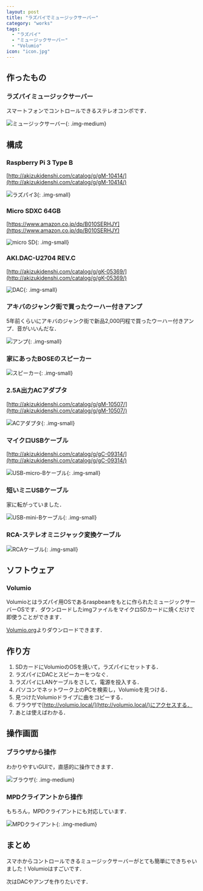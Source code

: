 ```yaml
---
layout: post
title: "ラズパイでミュージックサーバー"
category: "works"
tags:
  - "ラズパイ"
  - "ミュージックサーバー"
  - "Volumio"
icon: "icon.jpg"
---
```


## 作ったもの

### ラズパイミュージックサーバー

スマートフォンでコントロールできるステレオコンポです．

![ミュージックサーバー](music-server.jpg){: .img-medium}

<!--more-->

## 構成

### Raspberry Pi 3 Type B

[http://akizukidenshi.com/catalog/g/gM-10414/](http://akizukidenshi.com/catalog/g/gM-10414/)

![ラズパイ3](raspi3.jpg){: .img-small}

### Micro SDXC 64GB
[https://www.amazon.co.jp/dp/B010SERHJY](https://www.amazon.co.jp/dp/B010SERHJY)

![micro SD](sd.jpg){: .img-small}

### AKI.DAC-U2704 REV.C

[http://akizukidenshi.com/catalog/g/gK-05369/](http://akizukidenshi.com/catalog/g/gK-05369/)

![DAC](dac.jpg){: .img-small}

### アキバのジャンク街で買ったウーハー付きアンプ

5年前くらいにアキバのジャンク街で新品2,000円程で買ったウーハー付きアンプ．音がいいんだな．

![アンプ](amp.jpg){: .img-small}

### 家にあったBOSEのスピーカー

![スピーカー](speaker.jpg){: .img-small}

### 2.5A出力ACアダプタ

[http://akizukidenshi.com/catalog/g/gM-10507/](http://akizukidenshi.com/catalog/g/gM-10507/)

![ACアダプタ](acadapter.jpg){: .img-small}

### マイクロUSBケーブル

[http://akizukidenshi.com/catalog/g/gC-09314/](http://akizukidenshi.com/catalog/g/gC-09314/)

![USB-micro-Bケーブル](usb.jpg){: .img-small}

### 短いミニUSBケーブル

家に転がっていました．

![USB-mini-Bケーブル](miniusb.jpg){: .img-small}

### RCA-ステレオミニジャック変換ケーブル

![RCAケーブル](rca.jpg){: .img-small}

## ソフトウェア

### Volumio

Volumioとはラズパイ用OSであるraspbeanをもとに作られたミュージックサーバーOSです．ダウンロードしたimgファイルをマイクロSDカードに焼くだけで即使うことができます．

[Volumio.org](https://volumio.org/)よりダウンロードできます．

## 作り方

  1. SDカードにVolumioのOSを焼いて，ラズパイにセットする．
  1. ラズパイにDACとスピーカーをつなぐ．
  1. ラズパイにLANケーブルをさして，電源を投入する．
  1. パソコンでネットワーク上のPCを検索し，Volumioを見つける．
  1. 見つけたVolumioドライブに曲をコピーする．
  1. ブラウザで[http://volumio.local/](http://volumio.local/)にアクセスする．
  1. あとは使えばわかる．

## 操作画面

### ブラウザから操作

わかりやすいGUIで，直感的に操作できます．

![ブラウザ](browser.png){: .img-medium}

### MPDクライアントから操作

もちろん，MPDクライアントにも対応しています．

![MPDクライアント](mpd.png){: .img-medium}

## まとめ

スマホからコントロールできるミュージックサーバーがとても簡単にできちゃいました！Volumioはすごいです．

次はDACやアンプを作りたいです．

